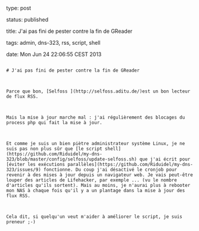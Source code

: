 type: post
status: published
title: J'ai pas fini de pester contre la fin de GReader
tags: admin, dns-323, rss, script, shell
date: Mon Jun 24 22:06:55 CEST 2013
~~~~~~
# J'ai pas fini de pester contre la fin de GReader

Parce que bon, [Selfoss ](http://selfoss.aditu.de/)est un bon lecteur de flux RSS.

Mais la mise à jour marche mal : j'ai régulièrement des blocages du process php qui fait la mise à jour.

Et comme je suis un bien piètre administrateur système Linux, je ne suis pas non plus sûr que [le script shell](https://github.com/Riduidel/my-dns-323/blob/master/config/selfoss/update-selfoss.sh) que j'ai écrit pour [éviter les exécutions parallèles](https://github.com/Riduidel/my-dns-323/issues/9) fonctionne. Du coup j'ai désactivé le cronjob pour revenir à des mises à jour depuis un navigateur web. Je vais peut-être louper des articles de Lifehacker, par exemple ... (vu le nombre d'articles qu'ils sortent). Mais au moins, je n'aurai plus à rebooter mon NAS à chaque fois qu'il y a un plantage dans la mise à jour des flux RSS.

Cela dit, si quelqu'un veut m'aider à améliorer le script, je suis preneur ;-)